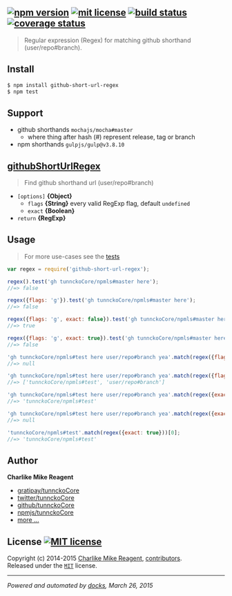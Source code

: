 ## [![npm version][npmjs-img]][npmjs-url] [![mit license][license-img]][license-url] [![build status][travis-img]][travis-url] [![coverage status][coveralls-img]][coveralls-url]

> Regular expression (Regex) for matching github shorthand (user/repo#branch).

## Install
```bash
$ npm install github-short-url-regex
$ npm test
```


## Support
- github shorthands `mochajs/mocha#master`
  + where thing after hash (#) represent release, tag or branch
- npm shorthands `gulpjs/gulp@v3.8.10`


## [githubShortUrlRegex](./index.js#L19)
> Find github shorthand url (user/repo#branch)  

- `[options]` **{Object}**
  + `flags` **{String}** every valid RegExp flag, default `undefined`
  + `exact` **{Boolean}**
- `return` **{RegExp}**


## Usage
> For more use-cases see the [tests](./test.js)

```js
var regex = require('github-short-url-regex');

regex().test('gh tunnckoCore/npmls#master here');
//=> false

regex({flags: 'g'}).test('gh tunnckoCore/npmls#master here');
//=> false

regex({flags: 'g', exact: false}).test('gh tunnckoCore/npmls#master here');
//=> true

regex({flags: 'g', exact: true}).test('gh tunnckoCore/npmls#master here');
//=> false

'gh tunnckoCore/npmls#test here user/repo#branch yea'.match(regex({flags: 'g'}));
//=> null

'gh tunnckoCore/npmls#test here user/repo#branch yea'.match(regex({flags: 'g', exact: false}));
//=> ['tunnckoCore/npmls#test', 'user/repo#branch']

'gh tunnckoCore/npmls#test here user/repo#branch yea'.match(regex({exact: false}))[0];
//=> 'tunnckoCore/npmls#test'

'gh tunnckoCore/npmls#test here user/repo#branch yea'.match(regex({exact: true}));
//=> null

'tunnckoCore/npmls#test'.match(regex({exact: true}))[0];
//=> 'tunnckoCore/npmls#test'
```


## Author
**Charlike Mike Reagent**
+ [gratipay/tunnckoCore][author-gratipay]
+ [twitter/tunnckoCore][author-twitter]
+ [github/tunnckoCore][author-github]
+ [npmjs/tunnckoCore][author-npmjs]
+ [more ...][contrib-more]


## License [![MIT license][license-img]][license-url]
Copyright (c) 2014-2015 [Charlike Mike Reagent][contrib-more], [contributors][contrib-graf].  
Released under the [`MIT`][license-url] license.


[npmjs-url]: http://npm.im/github-short-url-regex
[npmjs-img]: https://img.shields.io/npm/v/github-short-url-regex.svg?style=flat&label=github-short-url-regex

[coveralls-url]: https://coveralls.io/r/regexps/github-short-url-regex?branch=master
[coveralls-img]: https://img.shields.io/coveralls/regexps/github-short-url-regex.svg?style=flat

[license-url]: https://github.com/regexps/github-short-url-regex/blob/master/license.md
[license-img]: https://img.shields.io/badge/license-MIT-blue.svg?style=flat

[travis-url]: https://travis-ci.org/regexps/github-short-url-regex
[travis-img]: https://img.shields.io/travis/regexps/github-short-url-regex.svg?style=flat

[daviddm-url]: https://david-dm.org/regexps/github-short-url-regex
[daviddm-img]: https://img.shields.io/david/regexps/github-short-url-regex.svg?style=flat

[author-gratipay]: https://gratipay.com/tunnckoCore
[author-twitter]: https://twitter.com/tunnckoCore
[author-github]: https://github.com/tunnckoCore
[author-npmjs]: https://npmjs.org/~tunnckocore

[contrib-more]: http://j.mp/1stW47C
[contrib-graf]: https://github.com/regexps/github-short-url-regex/graphs/contributors

***

_Powered and automated by [docks](https://github.com/tunnckoCore), March 26, 2015_
